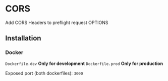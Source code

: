# CORS

Add CORS Headers to preflight request OPTIONS

## Installation

### Docker

`Dockerfile.dev` **Only for development**
`Dockerfile.prod` **Only for production** 

Exposed port (both dockerfiles): `3000`
